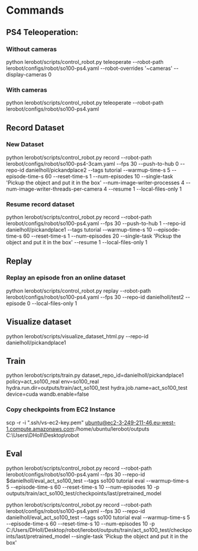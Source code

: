 # Commands

## PS4 Teleoperation:

### Without cameras
python lerobot/scripts/control_robot.py teleoperate --robot-path lerobot/configs/robot/so100-ps4.yaml --robot-overrides '~cameras' --display-cameras 0
### With cameras
python lerobot/scripts/control_robot.py teleoperate --robot-path lerobot/configs/robot/so100-ps4.yaml

## Record Dataset

### New Dataset
python lerobot/scripts/control_robot.py record --robot-path lerobot/configs/robot/so100-ps4-3cam.yaml --fps 30 --push-to-hub 0 --repo-id danielholl/pickandplace2 --tags tutorial --warmup-time-s 5 --episode-time-s 60 --reset-time-s 1 --num-episodes 10 --single-task 'Pickup the object and put it in the box' --num-image-writer-processes 4 --num-image-writer-threads-per-camera 4 --resume 1 --local-files-only 1

### Resume record dataset
python lerobot/scripts/control_robot.py record --robot-path lerobot/configs/robot/so100-ps4.yaml --fps 30 --push-to-hub 1 --repo-id danielholl/pickandplace1 --tags tutorial --warmup-time-s 10 --episode-time-s 60 --reset-time-s 1 --num-episodes 20 --single-task 'Pickup the object and put it in the box' --resume 1 --local-files-only 1

## Replay

### Replay an episode fron an online dataset
python lerobot/scripts/control_robot.py replay --robot-path lerobot/configs/robot/so100-ps4.yaml --fps 30 --repo-id danielholl/test2 --episode 0 --local-files-only 1


## Visualize dataset

python lerobot/scripts/visualize_dataset_html.py --repo-id danielholl/pickandplace1

## Train

python lerobot/scripts/train.py dataset_repo_id=danielholl/pickandplace1 policy=act_so100_real env=so100_real hydra.run.dir=outputs/train/act_so100_test hydra.job.name=act_so100_test device=cuda wandb.enable=false

### Copy checkpoints from EC2 Instance

scp -r -i ".ssh/vs-ec2-key.pem" ubuntu@ec2-3-249-211-46.eu-west-1.compute.amazonaws.com:/home/ubuntu/lerobot/outputs C:\Users\DHoll\Desktop\robot



## Eval


python lerobot/scripts/control_robot.py record --robot-path lerobot/configs/robot/so100-ps4.yaml --fps 30 --repo-id $danielholl/eval_act_so100_test --tags so100 tutorial eval --warmup-time-s 5 --episode-time-s 60 --reset-time-s 10 --num-episodes 10 -p outputs/train/act_so100_test/checkpoints/last/pretrained_model

python lerobot/scripts/control_robot.py record --robot-path lerobot/configs/robot/so100-ps4.yaml --fps 30 --repo-id danielholl/eval_act_so100_test --tags so100 tutorial eval --warmup-time-s 5 --episode-time-s 60 --reset-time-s 10 --num-episodes 10 -p C:/Users/DHoll/Desktop/robot/lerobot/outputs/train/act_so100_test/checkpoints/last/pretrained_model --single-task 'Pickup the object and put it in the box'